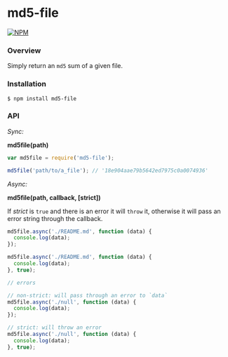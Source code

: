 # md5-file

[![NPM](https://nodei.co/npm-dl/md5-file.png?months=6)](https://nodei.co/npm/md5-file/)

### Overview

Simply return an `md5` sum of a given file.

### Installation

```
$ npm install md5-file
```

### API

_Sync:_

__md5file(path)__

```javascript
var md5file = require('md5-file');

md5file('path/to/a_file'); // '18e904aae79b5642ed7975c0a0074936'
```

_Async:_

__md5file(path, callback, [strict])__

If _strict_ is `true` and there is an error it will `throw` it, otherwise it will pass an error string through the callback.

```javascript
md5file.async('./README.md', function (data) {
  console.log(data);
});

md5file.async('./README.md', function (data) {
  console.log(data);
}, true);

// errors

// non-strict: will pass through an error to `data`
md5file.async('./null', function (data) {
  console.log(data);
});

// strict: will throw an error
md5file.async('./null', function (data) {
  console.log(data);
}, true);
```

